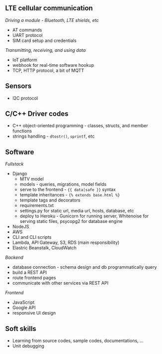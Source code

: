 ## LTE cellular communication
*Driving a module - Bluetooth, LTE shields, etc*
* AT commands
* UART protocol
* SIM card setup and credentials

*Transmitting, receiving, and using data*
* IoT platform
* webhook for real-time software hookup
* TCP, HTTP protocol, a bit of MQTT

## Sensors
* I2C protocol

## C/C++ Driver codes
* C++ object-oriented programming - classes, structs, and member functions
* strings handling - ```dtostr()```, ```sprintf```, etc

## Software
*Fullstack*
* Django
  * MTV model
  * models - queries, migrations, model fields
  * serve to the frontend - ```{{ data|safe }}``` syntax 
  * template inheritances - ```{% extends base.html %}```
  * template tags and decorators
  * requirements.txt
  * settings.py for static url, media url, hosts, database, etc
  * deploy to Heroku - Gunicorn for running server, Whitenoise for serving static files, psycopg2 for database engine
* NodeJS
* AWS
 * CLI and CLI scripts
 * Lambda, API Gateway, S3, RDS (main responsibility)
 * Elastric Beanstalk, CloudWatch

*Backend*
  * database connection - schema design and db programmatically query
  * build a REST API
  * route frontend pages
  * communicate with other services via REST API
  
*Frontend*
  * JavaScript
  * Google API
  * responsive UI design

## Soft skills
* Learning from source codes, sample codes, documentations, ...
* Unit debugging
